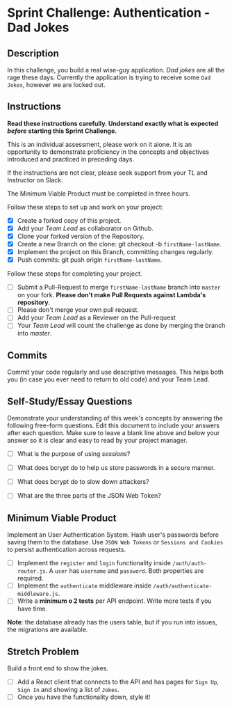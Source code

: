 # Sprint Challenge: Authentication - Dad Jokes

## Description

In this challenge, you build a real wise-guy application. _Dad jokes_ are all
the rage these days. Currently the application is trying to receive some
`Dad Jokes`, however we are locked out.

## Instructions

**Read these instructions carefully. Understand exactly what is expected
_before_ starting this Sprint Challenge.**

This is an individual assessment, please work on it alone. It is an opportunity
to demonstrate proficiency in the concepts and objectives introduced and
practiced in preceding days.

If the instructions are not clear, please seek support from your TL and
Instructor on Slack.

The Minimum Viable Product must be completed in three hours.

Follow these steps to set up and work on your project:

- [x] Create a forked copy of this project.
- [x] Add your _Team Lead_ as collaborator on Github.
- [x] Clone your forked version of the Repository.
- [x] Create a new Branch on the clone: git checkout -b `firstName-lastName`.
- [x] Implement the project on this Branch, committing changes regularly.
- [x] Push commits: git push origin `firstName-lastName`.

Follow these steps for completing your project.

- [ ] Submit a Pull-Request to merge `firstName-lastName` branch into `master`
      on your fork. **Please don't make Pull Requests against Lambda's
      repository**.
- [ ] Please don't merge your own pull request.
- [ ] Add your _Team Lead_ as a Reviewer on the Pull-request
- [ ] Your _Team Lead_ will count the challenge as done by merging the branch
      into _master_.

## Commits

Commit your code regularly and use descriptive messages. This helps both you (in
case you ever need to return to old code) and your Team Lead.

## Self-Study/Essay Questions

Demonstrate your understanding of this week's concepts by answering the
following free-form questions. Edit this document to include your answers after
each question. Make sure to leave a blank line above and below your answer so it
is clear and easy to read by your project manager.

- [ ] What is the purpose of using _sessions_?

- [ ] What does bcrypt do to help us store passwords in a secure manner.

- [ ] What does bcrypt do to slow down attackers?

- [ ] What are the three parts of the JSON Web Token?

## Minimum Viable Product

Implement an User Authentication System. Hash user's passwords before saving
them to the database. Use `JSON Web Tokens` or `Sessions and Cookies` to persist
authentication across requests.

- [ ] Implement the `register` and `login` functionality inside
      `/auth/auth-router.js`. A `user` has `username` and `password`. Both
      properties are required.
- [ ] Implement the `authenticate` middleware inside
      `/auth/authenticate-middleware.js`.
- [ ] Write a **minimum o 2 tests** per API endpoint. Write more tests if you
      have time.

**Note**: the database already has the users table, but if you run into issues,
the migrations are available.

## Stretch Problem

Build a front end to show the jokes.

- [ ] Add a React client that connects to the API and has pages for `Sign Up`,
      `Sign In` and showing a list of `Jokes`.
- [ ] Once you have the functionality down, style it!
